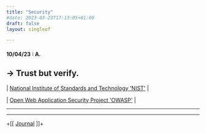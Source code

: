 ```yaml
---
title: "Security"
#date: 2023-03-23T17:13:05+01:00
draft: false
layout: singleof

---
```

#### 10/04/23 : A.

## -> Trust but verify.

| [National Institute of Standards and Technology 'NIST'](https://www.nist.gov/) |

| [ Open Web Application Security Project 'OWASP'](https://owasp.org/Top10/) |

---
---
+[[ [Journal](../journal) ]]+